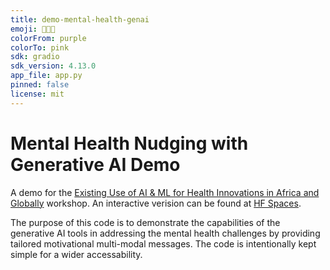 ```yaml
---
title: demo-mental-health-genai
emoji: 🧠💬💜
colorFrom: purple
colorTo: pink
sdk: gradio
sdk_version: 4.13.0
app_file: app.py
pinned: false
license: mit
---
```


# Mental Health Nudging with Generative AI Demo

A demo for the [Existing Use of AI & ML for Health Innovations in Africa and Globally](https://healthinteltrust.com/portfolios/project-health-hack-naija-1-0/) workshop.
An interactive verision can be found at [HF Spaces](https://huggingface.co/spaces/ophiuchus-ai/demo-mental-health-genai).

The purpose of this code is to demonstrate the capabilities of the generative AI tools in addressing the mental health challenges by providing tailored motivational multi-modal messages. The code is intentionally kept simple for a wider accessability.

